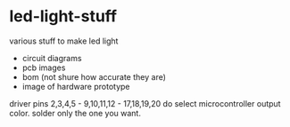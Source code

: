 # led-light-stuff

various stuff to make led light
- circuit diagrams
- pcb images
- bom (not shure how accurate they are)
- image of hardware prototype

driver pins 2,3,4,5 - 9,10,11,12 - 17,18,19,20 do select microcontroller output color. solder only the one you want.
